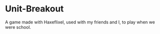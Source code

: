 # Unit-Breakout

A game made with Haxeflixel, used with my friends and I, to play when we were school.
